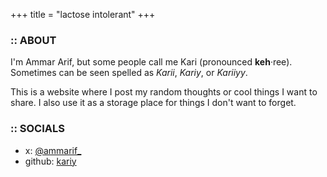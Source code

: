 +++
title = "lactose intolerant"
+++

### :: ABOUT

I'm Ammar Arif, but some people call me Kari (pronounced **keh**·ree). Sometimes can be seen spelled as *Karii*, *Kariy*, or *Kariiyy*. 

This is a website where I post my random thoughts or cool things I want to share. I also use it as a storage place for things I don't want to forget.

### :: SOCIALS

- x: [@ammarif_](https://x.com/ammarif_)
- github: [kariy](https://github.com/kariy)

